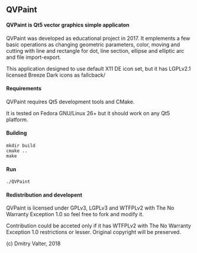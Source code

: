 ## QVPaint
#### QVPaint is Qt5 vector graphics simple applicaton

QVPaint was developed as educational project in 2017. It emplements a few basic operations as changing geometric parameters, color, moving and cutting with line and rectangle for dot, line section, ellipse and elliptic arc and file import-export.

This application designed to use default X11 DE icon set, but it has LGPLv2.1 licensed Breeze Dark icons as fallcback/

#### Requirements

QVPaint requires Qt5 development tools and CMake.

It is tested on Fedora GNU/Linux 26+ but it should work on any Qt5 platform.

#### Building

```{bash}
mkdir build
cmake ..
make
```

#### Run

```{bash}
./QVPaint
```

#### Redistribution and developent

QVPaint is licensed under GPLv3, LGPLv3 and WTFPLv2 with The No Warranty Exception 1.0 so feel free to fork and modify it.

Contribution could be acceted only if it has WTFPLv2 with The No Warranty Exception 1.0 restrictions or lesser. Original copyright will be preserved.

(c) Dmitry Valter, 2018
